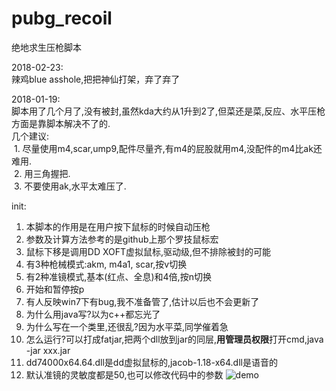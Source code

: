 # pubg_recoil
绝地求生压枪脚本

2018-02-23:<br>
辣鸡blue asshole,把把神仙打架，弃了弃了<br>

2018-01-19: <br>
脚本用了几个月了,没有被封,虽然kda大约从1升到2了,但菜还是菜,反应、水平压枪方面是靠脚本解决不了的.<br>
几个建议:<br>
  1. 尽量使用m4,scar,ump9,配件尽量齐,有m4的屁股就用m4,没配件的m4比ak还难用.<br>
  2. 用三角握把.<br>
  3. 不要使用ak,水平太难压了.<br>

init: 
  1. 本脚本的作用是在用户按下鼠标的时候自动压枪
  2. 参数及计算方法参考的是github上那个罗技鼠标宏
  3. 鼠标下移是调用DD XOFT虚拟鼠标,驱动级,但不排除被封的可能
  4. 有3种枪械模式:akm, m4a1, scar,按v切换
  5. 有2种准镜模式,基本(红点、全息)和4倍,按n切换
  6. 开始和暂停按p
  7. 有人反映win7下有bug,我不准备管了,估计以后也不会更新了
  8. 为什么用java写?以为c++都忘光了
  9. 为什么写在一个类里,还很乱?因为水平菜,同学催着急
  10. 怎么运行?可以打成fatjar,把两个dll放到jar的同层,**用管理员权限**打开cmd,java -jar xxx.jar
  11. dd74000x64.64.dll是dd虚拟鼠标的,jacob-1.18-x64.dll是语音的
  12. 默认准镜的灵敏度都是50,也可以修改代码中的参数
![demo](ab.gif)
